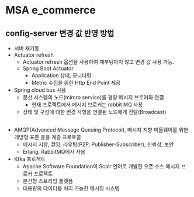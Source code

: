 # MSA e_commerce

## config-server 변경 값 반영 방법  
- 서버 재기동  
- Actuator refresh  
  - Actuator refresh 옵션을 사용하여 재부팅하지 않고 변경 값 사용 가능.
  - Spring Boot Actuator
    - Application 상태, 모니터링
    - Metric 수집을 위한 Http End Point 제공
- Spring cloud bus 사용  
  - 분산 시스템의 노드(mircro service)를 경량 메시지 브로커와 연결
    - 현재 프로젝트에서 메시지 브로커는 rabbit MQ 사용
  - 상태 및 구성에 대한 변경 사항을 연결된 노드에게 전달(Broadcast) 
  
##  
  
- AMQP(Advanced Message Queuing Protocol), 메시지 지향 미들웨어를 위한 개방형 표준 응용 계층 프로토콜
  - 메시지 지향, 큐잉, 라우팅(P2P, Publisher-Subscriber), 신뢰성, 보안
  - Erlang, RabbitMQ에서 사용
- Kfka 프로젝트
  - Apache Software Foundation이 Scalr 언어로 개발한 오픈 소스 메시지 브로커 프로젝트
  - 분산형 스트리밍 플랫폼
  - 대용량의 데이터를 처리 가능한 메시징 시스템     
